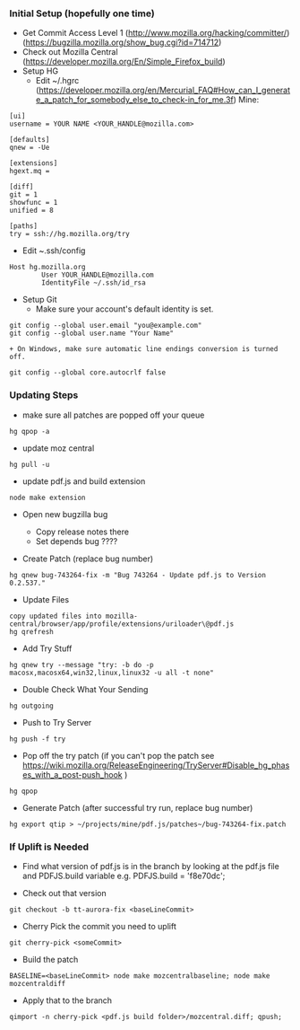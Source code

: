 ### Initial Setup (hopefully one time)
+ Get Commit Access Level 1 (http://www.mozilla.org/hacking/committer/) (https://bugzilla.mozilla.org/show_bug.cgi?id=714712)
+ Check out Mozilla Central
	(https://developer.mozilla.org/En/Simple_Firefox_build)
+ Setup HG
	+ Edit ~/.hgrc (https://developer.mozilla.org/en/Mercurial_FAQ#How_can_I_generate_a_patch_for_somebody_else_to_check-in_for_me.3f)
	Mine:
```
[ui]
username = YOUR NAME <YOUR_HANDLE@mozilla.com>

[defaults]
qnew = -Ue

[extensions]
hgext.mq =

[diff]
git = 1
showfunc = 1
unified = 8

[paths]
try = ssh://hg.mozilla.org/try
```
+ Edit ~.ssh/config
```
Host hg.mozilla.org
        User YOUR_HANDLE@mozilla.com
        IdentityFile ~/.ssh/id_rsa
```

+ Setup Git
	+ Make sure your account's default identity is set.
```
git config --global user.email "you@example.com"
git config --global user.name "Your Name"
```

	+ On Windows, make sure automatic line endings conversion is turned off.
```
git config --global core.autocrlf false
```

### Updating Steps

+ make sure all patches are popped off your queue
```
hg qpop -a
```

+ update moz central
```
hg pull -u
```

+ update pdf.js and build extension
```
node make extension
```

+ Open new bugzilla bug
	+ Copy release notes there
	+ Set depends bug ????

+ Create Patch (replace bug number)
```
hg qnew bug-743264-fix -m "Bug 743264 - Update pdf.js to Version 0.2.537."
```

+ Update Files
```
copy updated files into mozilla-central/browser/app/profile/extensions/uriloader\@pdf.js
hg qrefresh
```

+ Add Try Stuff
```
hg qnew try --message "try: -b do -p macosx,macosx64,win32,linux,linux32 -u all -t none"
```

+ Double Check What Your Sending
```
hg outgoing
```

+ Push to Try Server
```
hg push -f try
```

+ Pop off the try patch (if you can't pop the patch see https://wiki.mozilla.org/ReleaseEngineering/TryServer#Disable_hg_phases_with_a_post-push_hook )
```
hg qpop
```

+ Generate Patch (after successful try run, replace bug number)
```
hg export qtip > ~/projects/mine/pdf.js/patches~/bug-743264-fix.patch
```

### If Uplift is Needed
+ Find what version of pdf.js is in the branch by looking at the pdf.js file and PDFJS.build variable e.g. PDFJS.build = 'f8e70dc';

+ Check out that version
```
git checkout -b tt-aurora-fix <baseLineCommit>
```

+ Cherry Pick the commit you need to uplift
```
git cherry-pick <someCommit>
```

+ Build the patch
```
BASELINE=<baseLineCommit> node make mozcentralbaseline; node make mozcentraldiff
```

+ Apply that to the branch
```
qimport -n cherry-pick <pdf.js build folder>/mozcentral.diff; qpush;
```